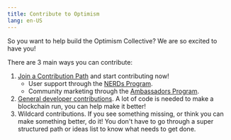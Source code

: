 ```yaml
---
title: Contribute to Optimism
lang: en-US
---
```


So you want to help build the Optimism Collective? We are so excited to have you! 

There are 3 main ways you can contribute:

1. [Join a Contribution Path](./start-contributing.md) and start contributing now! 
    - User support through the [NERDs Program](./nerd-req.md).
    - Community marketing through the [Ambassadors Program](./ambassador-req.md).
1. [General developer contributions](./dev-contributions.md). A lot of code is needed to make a blockchain run, you can help make it better! 
1. Wildcard contributions. If you see something missing, or think you can make something better, do it! You don't have to go through a super structured path or ideas list to know what needs to get done. 